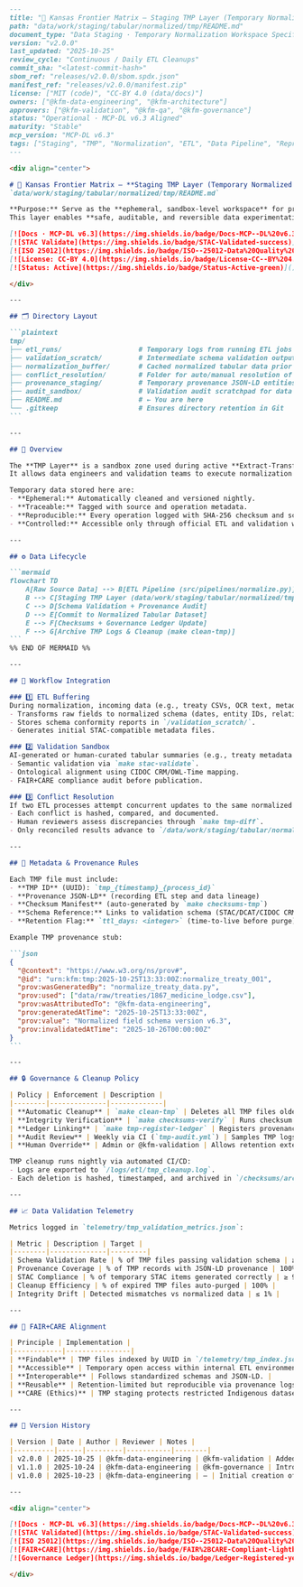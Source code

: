 ````markdown
---
title: "🧩 Kansas Frontier Matrix — Staging TMP Layer (Temporary Normalized Workspace)"
path: "data/work/staging/tabular/normalized/tmp/README.md"
document_type: "Data Staging · Temporary Normalization Workspace Specification"
version: "v2.0.0"
last_updated: "2025-10-25"
review_cycle: "Continuous / Daily ETL Cleanups"
commit_sha: "<latest-commit-hash>"
sbom_ref: "releases/v2.0.0/sbom.spdx.json"
manifest_ref: "releases/v2.0.0/manifest.zip"
license: ["MIT (code)", "CC-BY 4.0 (data/docs)"]
owners: ["@kfm-data-engineering", "@kfm-architecture"]
approvers: ["@kfm-validation", "@kfm-qa", "@kfm-governance"]
status: "Operational · MCP-DL v6.3 Aligned"
maturity: "Stable"
mcp_version: "MCP-DL v6.3"
tags: ["Staging", "TMP", "Normalization", "ETL", "Data Pipeline", "Reproducibility", "Integrity", "Governance"]
---

<div align="center">

# 🧩 Kansas Frontier Matrix — **Staging TMP Layer (Temporary Normalized Workspace)**  
`data/work/staging/tabular/normalized/tmp/README.md`

**Purpose:** Serve as the **ephemeral, sandbox-level workspace** for pre-validation, pre-ingestion, and intermediate ETL operations before finalized data is promoted to the main normalized tabular datasets within the **Kansas Frontier Matrix (KFM)**.  
This layer enables **safe, auditable, and reversible data experimentation** within the MCP-DL documentation-first architecture.

[![Docs · MCP-DL v6.3](https://img.shields.io/badge/Docs-MCP--DL%20v6.3-blue)](../../../../../../../docs/architecture/repo-focus.md)
[![STAC Validate](https://img.shields.io/badge/STAC-Validated-success)]()
[![ISO 25012](https://img.shields.io/badge/ISO--25012-Data%20Quality%20Model-orange)]()
[![License: CC-BY 4.0](https://img.shields.io/badge/License-CC--BY%204.0-brightgreen)]()
[![Status: Active](https://img.shields.io/badge/Status-Active-green)]()

</div>

---

## 🗂️ Directory Layout

```plaintext
tmp/
├── etl_runs/                   # Temporary logs from running ETL jobs (auto-purged weekly)
├── validation_scratch/         # Intermediate schema validation outputs
├── normalization_buffer/       # Cached normalized tabular data prior to commit
├── conflict_resolution/        # Folder for auto/manual resolution of merge or schema conflicts
├── provenance_staging/         # Temporary provenance JSON-LD entities awaiting ledger registration
├── audit_sandbox/              # Validation audit scratchpad for data reviewers
├── README.md                   # ← You are here
└── .gitkeep                    # Ensures directory retention in Git
```

---

## 🧭 Overview

The **TMP Layer** is a sandbox zone used during active **Extract-Transform-Load (ETL)** operations.  
It allows data engineers and validation teams to execute normalization workflows, perform schema transformations, and test data mappings **without impacting the main normalized tabular datasets** under production control.

Temporary data stored here are:
- **Ephemeral:** Automatically cleaned and versioned nightly.  
- **Traceable:** Tagged with source and operation metadata.  
- **Reproducible:** Every operation logged with SHA-256 checksum and script reference.  
- **Controlled:** Accessible only through official ETL and validation workflows (`make data`, `make validate`).

---

## ⚙️ Data Lifecycle

```mermaid
flowchart TD
    A[Raw Source Data] --> B[ETL Pipeline (src/pipelines/normalize.py)]
    B --> C[Staging TMP Layer (data/work/staging/tabular/normalized/tmp)]
    C --> D[Schema Validation + Provenance Audit]
    D --> E[Commit to Normalized Tabular Dataset]
    E --> F[Checksums + Governance Ledger Update]
    F --> G[Archive TMP Logs & Cleanup (make clean-tmp)]
```
%% END OF MERMAID %%

---

## 🧩 Workflow Integration

### 1️⃣ ETL Buffering  
During normalization, incoming data (e.g., treaty CSVs, OCR text, metadata YAML) passes through TMP as a **pre-validated buffer**:
- Transforms raw fields to normalized schema (dates, entity IDs, relationships).
- Stores schema conformity reports in `/validation_scratch/`.
- Generates initial STAC-compatible metadata files.

### 2️⃣ Validation Sandbox  
AI-generated or human-curated tabular summaries (e.g., treaty metadata or signatory lists) are validated here before being merged into main repositories:
- Semantic validation via `make stac-validate`.
- Ontological alignment using CIDOC CRM/OWL-Time mapping.
- FAIR+CARE compliance audit before publication.

### 3️⃣ Conflict Resolution  
If two ETL processes attempt concurrent updates to the same normalized dataset, TMP automatically isolates and logs conflicts under `/conflict_resolution/`:
- Each conflict is hashed, compared, and documented.
- Human reviewers assess discrepancies through `make tmp-diff`.
- Only reconciled results advance to `/data/work/staging/tabular/normalized/treaties/`.

---

## 🧮 Metadata & Provenance Rules

Each TMP file must include:
- **TMP ID** (UUID): `tmp_{timestamp}_{process_id}`
- **Provenance JSON-LD** (recording ETL step and data lineage)
- **Checksum Manifest** (auto-generated by `make checksums-tmp`)
- **Schema Reference:** Links to validation schema (STAC/DCAT/CIDOC CRM)
- **Retention Flag:** `ttl_days: <integer>` (time-to-live before purge)

Example TMP provenance stub:

```json
{
  "@context": "https://www.w3.org/ns/prov#",
  "@id": "urn:kfm:tmp:2025-10-25T13:33:00Z:normalize_treaty_001",
  "prov:wasGeneratedBy": "normalize_treaty_data.py",
  "prov:used": ["data/raw/treaties/1867_medicine_lodge.csv"],
  "prov:wasAttributedTo": "@kfm-data-engineering",
  "prov:generatedAtTime": "2025-10-25T13:33:00Z",
  "prov:value": "Normalized field schema version v6.3",
  "prov:invalidatedAtTime": "2025-10-26T00:00:00Z"
}
```

---

## 🔒 Governance & Cleanup Policy

| Policy | Enforcement | Description |
|--------|--------------|-------------|
| **Automatic Cleanup** | `make clean-tmp` | Deletes all TMP files older than 24 hours unless marked with retention flag. |
| **Integrity Verification** | `make checksums-verify` | Runs checksum comparison across TMP and normalized files. |
| **Ledger Linking** | `make tmp-register-ledger` | Registers provenance JSON-LD entities to Governance Ledger. |
| **Audit Review** | Weekly via CI (`tmp-audit.yml`) | Samples TMP logs for validation and compliance with FAIR+CARE. |
| **Human Override** | Admin or @kfm-validation | Allows retention extension for ongoing analysis. |

TMP cleanup runs nightly via automated CI/CD:
- Logs are exported to `/logs/etl/tmp_cleanup.log`.  
- Each deletion is hashed, timestamped, and archived in `/checksums/archive/tmp/`.

---

## 📈 Data Validation Telemetry

Metrics logged in `telemetry/tmp_validation_metrics.json`:

| Metric | Description | Target |
|--------|--------------|---------|
| Schema Validation Rate | % of TMP files passing validation schema | ≥ 95% |
| Provenance Coverage | % of TMP records with JSON-LD provenance | 100% |
| STAC Compliance | % of temporary STAC items generated correctly | ≥ 98% |
| Cleanup Efficiency | % of expired TMP files auto-purged | 100% |
| Integrity Drift | Detected mismatches vs normalized data | ≤ 1% |

---

## 🧾 FAIR+CARE Alignment

| Principle | Implementation |
|------------|----------------|
| **Findable** | TMP files indexed by UUID in `/telemetry/tmp_index.json`. |
| **Accessible** | Temporary open access within internal ETL environment. |
| **Interoperable** | Follows standardized schemas and JSON-LD. |
| **Reusable** | Retention-limited but reproducible via provenance logs. |
| **CARE (Ethics)** | TMP staging protects restricted Indigenous datasets until review. |

---

## 🧾 Version History

| Version | Date | Author | Reviewer | Notes |
|----------|------|---------|-----------|--------|
| v2.0.0 | 2025-10-25 | @kfm-data-engineering | @kfm-validation | Added retention metadata, cleanup automation, and CIDOC/FAIR integration. |
| v1.1.0 | 2025-10-24 | @kfm-data-engineering | @kfm-governance | Introduced checksum and provenance tracking for TMP files. |
| v1.0.0 | 2025-10-23 | @kfm-data-engineering | — | Initial creation of TMP staging workspace documentation. |

---

<div align="center">

[![Docs · MCP-DL v6.3](https://img.shields.io/badge/Docs-MCP--DL%20v6.3-blue)]()
[![STAC Validated](https://img.shields.io/badge/STAC-Validated-success)]()
[![ISO 25012](https://img.shields.io/badge/ISO--25012-Data%20Quality%20Model-orange)]()
[![FAIR+CARE](https://img.shields.io/badge/FAIR%2BCARE-Compliant-lightblue)]()
[![Governance Ledger](https://img.shields.io/badge/Ledger-Registered-yellow)]()

</div>
````
